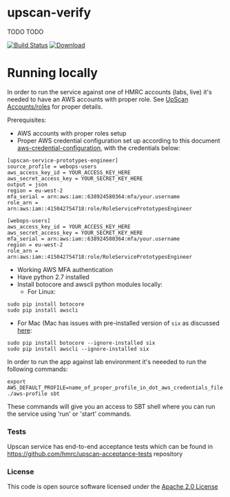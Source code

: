# upscan-verify

TODO
TODO


[![Build Status](https://travis-ci.org/hmrc/upscan-verify.svg)](https://travis-ci.org/hmrc/upscan-verify) [ ![Download](https://api.bintray.com/packages/hmrc/releases/upscan-verify/images/download.svg) ](https://bintray.com/hmrc/releases/upscan-verify/_latestVersion)

# Running locally

In order to run the service against one of HMRC accounts (labs, live) it's needed to have an AWS accounts with proper
role. See [UpScan Accounts/roles](https://github.com/hmrc/aws-users/blob/master/AccountLinks.md)
for proper details.

Prerequisites:
- AWS accounts with proper roles setup
- Proper AWS credential configuration set up according to this document [aws-credential-configuration](https://github.com/hmrc/aws-users), with the credentials below:
```
[upscan-service-prototypes-engineer]
source_profile = webops-users
aws_access_key_id = YOUR_ACCESS_KEY_HERE
aws_secret_access_key = YOUR_SECRET_KEY_HERE
output = json
region = eu-west-2
mfa_serial = arn:aws:iam::638924580364:mfa/your.username
role_arn = arn:aws:iam::415042754718:role/RoleServicePrototypesEngineer

[webops-users]
aws_access_key_id = YOUR_ACCESS_KEY_HERE
aws_secret_access_key = YOUR_SECRET_KEY_HERE
mfa_serial = arn:aws:iam::638924580364:mfa/your.username
region = eu-west-2
role_arn = arn:aws:iam::415042754718:role/RoleServicePrototypesEngineer
```
- Working AWS MFA authentication
- Have python 2.7 installed
- Install botocore and awscli python modules locally:
  - For Linux:
```
sudo pip install botocore
sudo pip install awscli
```
  - For Mac (Mac has issues with pre-installed version of ```six``` as discussed [here](https://github.com/pypa/pip/issues/3165):
```
sudo pip install botocore --ignore-installed six
sudo pip install awscli --ignore-installed six
```

In order to run the app against lab environment it's neeeded to run the following commands:
```
export AWS_DEFAULT_PROFILE=name_of_proper_profile_in_dot_aws_credentials_file
./aws-profile sbt
```
These commands will give you an access to SBT shell where you can run the service using 'run' or 'start' commands.

### Tests

Upscan service has end-to-end acceptance tests which can be found in https://github.com/hmrc/upscan-acceptance-tests repository
### License

This code is open source software licensed under the [Apache 2.0 License]("http://www.apache.org/licenses/LICENSE-2.0.html")
